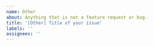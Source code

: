 ```yaml
---
name: Other
about: Anything that is not a feature request or bug.
title: '[Other] Title of your issue'
labels: ''
assignees: ''
---
```


<!--

=> Discussions, Feedback and other suggestions belong in the "Discussion" section and not on the issue tracker.

=> If you would like to submit a feature request please submit one under https://github.com/paperless-ngx/paperless-ngx/discussions/categories/feature-requests

=> If you encounter issues while installing of configuring Paperless-ngx, please post that in the "Support" section of the discussions. Remember that Paperless successfully runs on a variety of different systems. If paperless does not start, it's probably is an issue with your system, and not an issue of paperless.

=> Don't remove the [Other] prefix from the title.

-->

